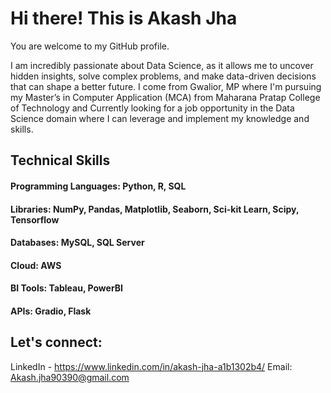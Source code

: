 
# Hi there! This is Akash Jha

You are welcome to my GitHub profile. 

I am incredibly passionate about Data Science, as it allows me to uncover hidden insights, solve complex problems, and make data-driven decisions that can shape a better future. I come from Gwalior, MP where I'm pursuing my Master’s in Computer Application (MCA) from Maharana Pratap College of Technology and Currently looking for a job opportunity in the Data Science domain where I can leverage and implement my knowledge and skills.




## Technical Skills
#### Programming Languages: Python, R, SQL
#### Libraries: NumPy, Pandas, Matplotlib, Seaborn, Sci-kit Learn, Scipy, Tensorflow
#### Databases: MySQL, SQL Server
#### Cloud: AWS
#### BI Tools: Tableau, PowerBI
#### APIs: Gradio, Flask




## Let's connect:
LinkedIn - https://www.linkedin.com/in/akash-jha-a1b1302b4/
Email: Akash.jha90390@gmail.com
